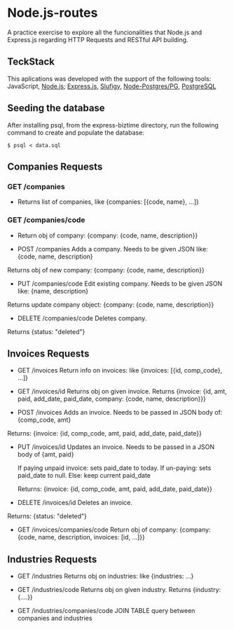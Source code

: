 # Node.js-routes

A practice exercise to explore all the funcionalities that Node.js and Express.js regarding HTTP Requests and RESTful API building.

## TeckStack

This aplications was developed with the support of the following tools: JavaScript, [Node.js](https://nodejs.org/en); [Express.js](https://expressjs.com), [Slufigy](https://www.npmjs.com/package/slugify), [Node-Postgres/PG](https://www.npmjs.com/package/pg), [PostgreSQL](https://www.postgresql.org)

## Seeding the database

After installing psql, from the express-biztime directory, run the following command to create and populate the database:

```shell
$ psql < data.sql
```

## Companies Requests

### GET /companies

- Returns list of companies, like {companies: [{code, name}, ...]}

### GET /companies/code

- Return obj of company: {company: {code, name, description}}

- POST /companies
  Adds a company. Needs to be given JSON like: {code, name, description}

Returns obj of new company: {company: {code, name, description}}

- PUT /companies/code
  Edit existing company. Needs to be given JSON like: {name, description}

Returns update company object: {company: {code, name, description}}

- DELETE /companies/code
  Deletes company.

Returns {status: "deleted"}

## Invoices Requests

- GET /invoices
  Return info on invoices: like {invoices: [{id, comp_code}, ...]}

- GET /invoices/id
  Returns obj on given invoice.
  Returns {invoice: {id, amt, paid, add_date, paid_date, company: {code, name, description}}}

- POST /invoices
  Adds an invoice. Needs to be passed in JSON body of: {comp_code, amt}

Returns: {invoice: {id, comp_code, amt, paid, add_date, paid_date}}

- PUT /invoices/id
  Updates an invoice. Needs to be passed in a JSON body of {amt, paid}

  If paying unpaid invoice: sets paid_date to today. If un-paying: sets paid_date to null. Else: keep current paid_date

  Returns: {invoice: {id, comp_code, amt, paid, add_date, paid_date}}

- DELETE /invoices/id
  Deletes an invoice.

Returns: {status: "deleted"}

- GET /invoices/companies/code
  Return obj of company: {company: {code, name, description, invoices: [id, ...]}}

## Industries Requests

- GET /industries
  Returns obj on industries: like {industries: ...}

- GET /industries/code
  Returns obj on given industry.
  Returns {industry: {....}}

- GET /industries/companies/code
  JOIN TABLE query between companies and industries
